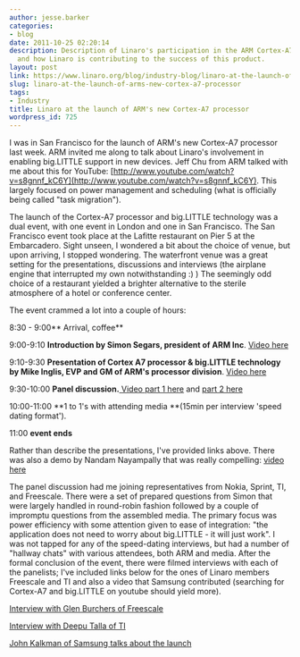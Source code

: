 ```yaml
---
author: jesse.barker
categories:
- blog
date: 2011-10-25 02:20:14
description: Description of Linaro's participation in the ARM Cortex-A7 launch event
  and how Linaro is contributing to the success of this product.
layout: post
link: https://www.linaro.org/blog/industry-blog/linaro-at-the-launch-of-arms-new-cortex-a7-processor/
slug: linaro-at-the-launch-of-arms-new-cortex-a7-processor
tags:
- Industry
title: Linaro at the launch of ARM's new Cortex-A7 processor
wordpress_id: 725
---
```


I was in San Francisco for the launch of ARM's new Cortex-A7 processor last week. ARM invited me along to talk about Linaro's involvement in enabling big.LITTLE support in new devices. Jeff Chu from ARM talked with me about this for YouTube: [http://www.youtube.com/watch?v=s8gnnf_kC6Y](http://www.youtube.com/watch?v=s8gnnf_kC6Y). This largely focused on power management and scheduling (what is officially being called "task migration").

The launch of the Cortex-A7 processor and big.LITTLE technology was a dual event, with one event in London and one in San Francisco. The San Francisco event took place at the Lafitte restaurant on Pier 5 at the Embarcadero. Sight unseen, I wondered a bit about the choice of venue, but upon arriving, I stopped wondering. The waterfront venue was a great setting for the presentations, discussions and interviews (the airplane engine that interrupted my own notwithstanding :) )  The seemingly odd choice of a restaurant yielded a brighter alternative to the sterile atmosphere of a hotel or conference center.

The event crammed a lot into a couple of hours:

8:30 - 9:00** Arrival, coffee**

9:00-9:10 **Introduction by Simon Segars, president of ARM Inc**. [Video here](http://www.youtube.com/watch?v=l9T_HwSTmUk)

9:10-9:30 **Presentation of Cortex A7 processor & big.LITTLE technology by Mike Inglis, EVP and GM of ARM's processor division**. [Video here](http://www.youtube.com/watch?v=8n9T2yoC2C4)

9:30-10:00 **Panel discussion.**[ Video part 1 here](http://www.youtube.com/watch?v=I6ZB1ZCD-Wo) and [part 2 here](http://www.youtube.com/watch?v=OkuWE05WXrA)

10:00-11:00 **1 to 1's with attending media **(15min per interview 'speed dating format').

11:00 **event ends**

Rather than describe the presentations, I've provided links above. There was also a demo by Nandam Nayampally that was really compelling: [video here](http://www.youtube.com/watch?v=UUWObh3Kkvk)

The panel discussion had me joining representatives from Nokia, Sprint, TI, and Freescale. There were a set of prepared questions from Simon that were largely handled in round-robin fashion followed by a couple of impromptu questions from the assembled media. The primary focus was power efficiency with some attention given to ease of integration: "the application does not need to worry about big.LITTLE - it will just work".   I was not tapped for any of the speed-dating interviews, but had a number of "hallway chats" with various attendees, both ARM and media.  After the formal conclusion of the event, there were filmed interviews with each of the panelists; I've included links below for the ones of  Linaro members Freescale and TI and also a video that Samsung contributed (searching for Cortex-A7 and big.LITTLE on youtube should yield more).

[Interview with Glen Burchers of Freescale ](http://www.youtube.com/watch?v=mjtRKsKz5v4)

[Interview with Deepu Talla of TI](http://www.youtube.com/watch?v=5uJJZ0PQ7-U)

[John Kalkman of Samsung talks about the launch](http://www.youtube.com/watch?v=lIt_G0jimfo)